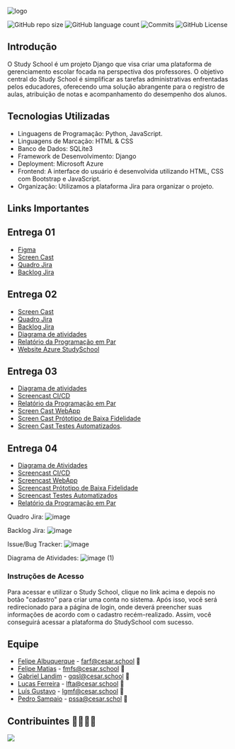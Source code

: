 ![logo](https://github.com/Gabrielqlandim/StudySchool-Projeto/assets/74963264/6199a50d-b9e4-4757-beff-8286072e2e08)



![GitHub repo size](https://img.shields.io/github/repo-size/Gabrielqlandim/StudySchool-Projeto?style=flat)
![GitHub language count](https://img.shields.io/github/languages/count/Gabrielqlandim/StudySchool-Projeto?style=flat&logo=python)
![Commits](https://img.shields.io/github/commit-activity/t/Gabrielqlandim/StudySchool-Projeto?style=flat&logo=github)
![GitHub License](https://img.shields.io/github/license/Gabrielqlandim/StudySchool-Projeto)

## Introdução
O Study School é um projeto Django que visa criar uma plataforma de gerenciamento escolar focada na perspectiva dos professores. O objetivo central do Study School é simplificar as tarefas administrativas enfrentadas pelos educadores, oferecendo uma solução abrangente para o registro de aulas, atribuição de notas e acompanhamento do desempenho dos alunos.

## Tecnologias Utilizadas
- Linguagens de Programação: Python, JavaScript.
- Linguagens de Marcação: HTML & CSS 
- Banco de Dados: SQLite3
- Framework de Desenvolvimento: Django
- Deployment: Microsoft Azure
- Frontend: A interface do usuário é desenvolvida utilizando HTML, CSS com Bootstrap e JavaScript.
- Organização: Utilizamos a plataforma Jira para organizar o projeto.

## Links Importantes

## Entrega 01
- [Figma](https://www.figma.com/file/FCG2dbTLWFr8CjhgWggdRB/Study-School?type=design&node-id=0%3A1&mode=design&t=UFXgLshoyp2FbmAq-1)
- [Screen Cast]( https://youtu.be/VUmMxBbVBKc )
- [Quadro Jira](https://zibec.atlassian.net/jira/software/projects/CEBIZ/boards/2?atlOrigin=eyJpIjoiNWE5YjNhNmM4NjI1NDBlM2FhMjllZDU5NTFhOTYxYmMiLCJwIjoiaiJ9)
- [Backlog Jira](https://zibec.atlassian.net/jira/software/projects/CEBIZ/boards/2/backlog?atlOrigin=eyJpIjoiOWQxZjk5OWVjOGNjNGMzYzhlOTFlNGIzMmNmNzQ1ZTAiLCJwIjoiaiJ9)

## Entrega 02
- [Screen Cast](https://youtu.be/aghYdCQT0us)
- [Quadro Jira](https://zibec.atlassian.net/jira/software/projects/CEBIZ/boards/2?atlOrigin=eyJpIjoiNWE5YjNhNmM4NjI1NDBlM2FhMjllZDU5NTFhOTYxYmMiLCJwIjoiaiJ9)
- [Backlog Jira](https://zibec.atlassian.net/jira/software/projects/CEBIZ/boards/2/backlog?atlOrigin=eyJpIjoiOWQxZjk5OWVjOGNjNGMzYzhlOTFlNGIzMmNmNzQ1ZTAiLCJwIjoiaiJ9)
- [Diagrama de atividades](https://drive.google.com/file/d/1oSLXnrXqSW-eNy4NOCYjdf2zKC5ROQ9V/view?usp=sharing)
- [Relatório da Programação em Par](https://docs.google.com/document/d/16EpwHZ0OlmUOi7epajKD1i2yXCiQcODgXIGaLA9vPCc/edit?usp=sharing)
- [Website Azure StudySchool](https://studyschool.azurewebsites.net/)

## Entrega 03
- [Diagrama de atividades](https://miro.com/app/board/uXjVKMDPzF4=/?share_link_id=958191478717)
- [Screencast CI/CD](https://youtu.be/siPAkdh2xdk)
- [Relatório da Programação em Par](https://docs.google.com/document/d/16EpwHZ0OlmUOi7epajKD1i2yXCiQcODgXIGaLA9vPCc/edit?usp=sharing)
- [Screen Cast WebApp](https://youtu.be/W0hakyg9Wwg)
- [Screen Cast Prótotipo de Baixa Fidelidade](https://www.youtube.com/watch?v=PDi84jnE3gE)
- [Screen Cast Testes Automatizados](https://youtu.be/xu9nKGfMLQ8).

## Entrega 04
- [Diagrama de Atividades](https://miro.com/app/board/uXjVKMDPzF4=/)
- [Screencast CI/CD](https://www.youtube.com/watch?v=7XpDdjVFH94)
- [Screencast WebApp](https://youtu.be/gtBp8HXcaOw)
- [Screencast Prótotipo de Baixa Fidelidade](https://www.youtube.com/watch?v=3fEwaP7ZThM)
- [Screencast Testes Automatizados](https://youtu.be/FwjaFA3lY5A)
- [Relatório da Programação em Par](https://docs.google.com/document/d/16EpwHZ0OlmUOi7epajKD1i2yXCiQcODgXIGaLA9vPCc/edit?usp=sharing)

Quadro Jira:
![image](https://github.com/Gabrielqlandim/StudySchool-Projeto/assets/142419701/d7e30143-9eab-4c88-82b4-e54d27e5208a)

Backlog Jira:
![image](https://github.com/Gabrielqlandim/StudySchool-Projeto/assets/142419701/944950dc-da74-4e73-a6e1-930640a22ae9)

Issue/Bug Tracker:
![image](https://github.com/Gabrielqlandim/StudySchool-Projeto/assets/142419701/6b472678-528f-4d14-93f3-a7bbf8535c7f)

Diagrama de Atividades:
![image (1)](https://github.com/Gabrielqlandim/StudySchool-Projeto/assets/142418286/975669e6-6151-40e2-9b0a-5247f6191047)

### Instruções de Acesso
Para acessar e utilizar o Study School, clique no link acima e depois no botão "cadastro" para criar uma conta no sistema. Após isso, você será redirecionado para a página de login, onde deverá preencher suas informações de acordo com o cadastro recém-realizado. Assim, você conseguirá acessar a plataforma do StudySchool com sucesso.

## Equipe
- [Felipe Albuquerque](https://github.com/FelipeARFranca) - farf@cesar.school 📩
- [Felipe Matias](https://github.com/Zibec) - fmfs@cesar.school 📩
- [Gabriel Landim](https://github.com/Gabrielqlandim) - gqsl@cesar.school 📩
- [Lucas Ferreira](https://github.com/seconds4decay) - lfta@cesar.school 📩
- [Luís Gustavo](https://github.com/Luis-Gustavo-Melo) - lgmf@cesar.school 📩
- [Pedro Sampaio](https://github.com/PedrooSam) - pssa@cesar.schol 📩

## Contribuintes 👨‍👩‍👧‍👦
<a href="https://github.com/Gabrielqlandim/fds-projeto/graphs/contributors">
  <img src="https://contrib.rocks/image?repo=Gabrielqlandim/fds-projeto" />
</a>
